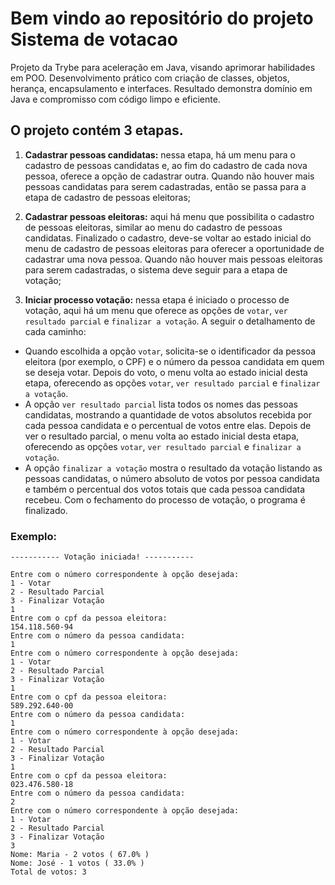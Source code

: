 # Bem vindo ao repositório do projeto Sistema de votacao
Projeto da Trybe para aceleração em Java, visando aprimorar habilidades em POO. Desenvolvimento prático com criação de classes, objetos, herança, encapsulamento e interfaces. Resultado demonstra domínio em Java e compromisso com código limpo e eficiente.

## O projeto contém 3 etapas.
1. **Cadastrar pessoas candidatas:** nessa etapa, há um menu para o cadastro de pessoas candidatas e, ao fim do cadastro de cada nova pessoa, oferece a opção de cadastrar outra. Quando não houver mais pessoas candidatas para serem cadastradas, então se passa para a etapa de cadastro de pessoas eleitoras;

2. **Cadastrar pessoas eleitoras:** aqui há menu que possibilita o cadastro de pessoas eleitoras, similar ao menu do cadastro de pessoas candidatas. Finalizado o cadastro, deve-se voltar ao estado inicial do menu de cadastro de pessoas eleitoras para oferecer a oportunidade de cadastrar uma nova pessoa. Quando não houver mais pessoas eleitoras para serem cadastradas, o sistema deve seguir para a etapa de votação;

3. **Iniciar processo votação:** nessa etapa é iniciado o processo de votação, aqui há um menu que oferece as opções de `votar`, `ver resultado parcial` e `finalizar a votação`. A seguir o detalhamento de cada caminho:
- Quando escolhida a opção `votar`, solicita-se o identificador da pessoa eleitora (por exemplo, o CPF) e o número da pessoa candidata em quem se deseja votar. Depois do voto, o menu volta ao estado inicial desta etapa, oferecendo as opções `votar`, `ver resultado parcial` e `finalizar a votação`.
- A opção `ver resultado parcial` lista todos os nomes das pessoas candidatas, mostrando a quantidade de votos absolutos recebida por cada pessoa candidata e o percentual de votos entre elas. Depois de ver o resultado parcial, o menu volta ao estado inicial desta etapa, oferecendo as opções `votar`, `ver resultado parcial` e `finalizar a votação`.
- A opção `finalizar a votação` mostra o resultado da votação listando as pessoas candidatas, o número absoluto de votos por pessoa candidata e também o percentual dos votos totais que cada pessoa candidata recebeu. Com o fechamento do processo de votação, o programa é finalizado.


### Exemplo:
```
----------- Votação iniciada! -----------

Entre com o número correspondente à opção desejada:
1 - Votar
2 - Resultado Parcial
3 - Finalizar Votação
1
Entre com o cpf da pessoa eleitora:
154.118.560-94
Entre com o número da pessoa candidata:
1
Entre com o número correspondente à opção desejada:
1 - Votar
2 - Resultado Parcial
3 - Finalizar Votação
1
Entre com o cpf da pessoa eleitora:
589.292.640-00
Entre com o número da pessoa candidata:
1
Entre com o número correspondente à opção desejada:
1 - Votar
2 - Resultado Parcial
3 - Finalizar Votação
1
Entre com o cpf da pessoa eleitora:
023.476.580-18
Entre com o número da pessoa candidata:
2
Entre com o número correspondente à opção desejada:
1 - Votar
2 - Resultado Parcial
3 - Finalizar Votação
3
Nome: Maria - 2 votos ( 67.0% )
Nome: José - 1 votos ( 33.0% )
Total de votos: 3
```
